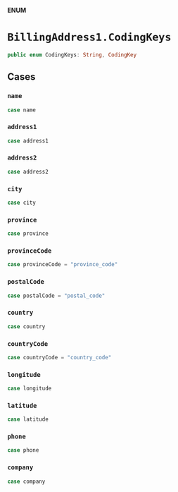 **ENUM**

# `BillingAddress1.CodingKeys`

```swift
public enum CodingKeys: String, CodingKey
```

## Cases
### `name`

```swift
case name
```

### `address1`

```swift
case address1
```

### `address2`

```swift
case address2
```

### `city`

```swift
case city
```

### `province`

```swift
case province
```

### `provinceCode`

```swift
case provinceCode = "province_code"
```

### `postalCode`

```swift
case postalCode = "postal_code"
```

### `country`

```swift
case country
```

### `countryCode`

```swift
case countryCode = "country_code"
```

### `longitude`

```swift
case longitude
```

### `latitude`

```swift
case latitude
```

### `phone`

```swift
case phone
```

### `company`

```swift
case company
```

